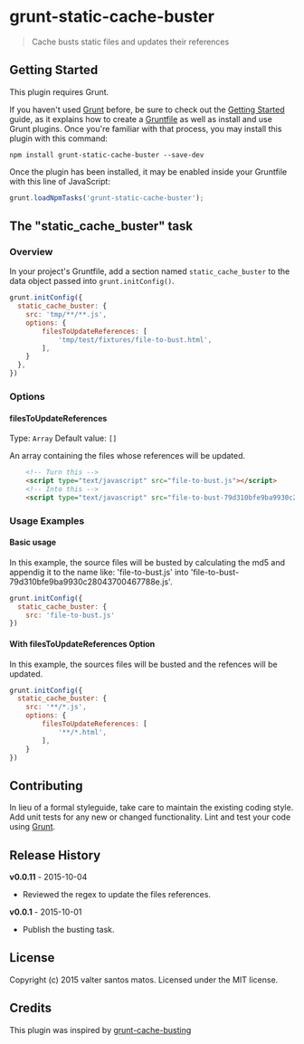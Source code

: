 # grunt-static-cache-buster

> Cache busts static files and updates their references

## Getting Started
This plugin requires Grunt.

If you haven't used [Grunt](http://gruntjs.com/) before, be sure to check out the [Getting Started](http://gruntjs.com/getting-started) guide, as it explains how to create a [Gruntfile](http://gruntjs.com/sample-gruntfile) as well as install and use Grunt plugins. Once you're familiar with that process, you may install this plugin with this command:

```shell
npm install grunt-static-cache-buster --save-dev
```

Once the plugin has been installed, it may be enabled inside your Gruntfile with this line of JavaScript:

```js
grunt.loadNpmTasks('grunt-static-cache-buster');
```

## The "static_cache_buster" task

### Overview
In your project's Gruntfile, add a section named `static_cache_buster` to the data object passed into `grunt.initConfig()`.

```js
grunt.initConfig({
  static_cache_buster: {
    src: 'tmp/**/**.js',
    options: {
        filesToUpdateReferences: [
            'tmp/test/fixtures/file-to-bust.html',
        ],
    }
  },
})
```

### Options

#### filesToUpdateReferences
Type: `Array`
Default value: `[]`

An array containing the files whose references will be updated.
```html
    <!-- Turn this -->
    <script type="text/javascript" src="file-to-bust.js"></script>
    <!-- Into this -->
    <script type="text/javascript" src="file-to-bust-79d310bfe9ba9930c28043700467788e.js"></script>
```

### Usage Examples

#### Basic usage
In this example, the source files will be busted by calculating the md5 and appendig it to the name like: 'file-to-bust.js' into 'file-to-bust-79d310bfe9ba9930c28043700467788e.js'. 

```js
grunt.initConfig({
  static_cache_buster: {
    src: 'file-to-bust.js'
})
```

#### With filesToUpdateReferences Option
In this example, the sources files will be busted and the refences will be updated.

```js
grunt.initConfig({
  static_cache_buster: {
    src: '**/*.js',
    options: {
        filesToUpdateReferences: [
            '**/*.html',
        ],
    }
})
```

## Contributing
In lieu of a formal styleguide, take care to maintain the existing coding style. Add unit tests for any new or changed functionality. Lint and test your code using [Grunt](http://gruntjs.com/).

## Release History
**v0.0.11** - 2015-10-04
* Reviewed the regex to update the files references.

**v0.0.1** - 2015-10-01
* Publish the busting task.

## License
Copyright (c) 2015 valter santos matos. Licensed under the MIT license.

## Credits
This plugin was inspired by [grunt-cache-busting](https://github.com/PaulTondeur/grunt-cache-busting)